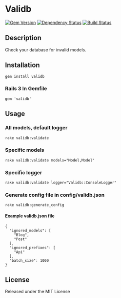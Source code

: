 # Validb

[![Gem Version](https://badge.fury.io/rb/validb.png)](https://rubygems.org/gems/validb)
[![Dependency Status](https://gemnasium.com/jgeiger/validb.png)](https://gemnasium.com/jgeiger/validb)
[![Build Status](https://travis-ci.org/jgeiger/validb.png)](https://travis-ci.org/jgeiger/validb)

## Description

Check your database for invalid models.

## Installation
    gem install validb

### Rails 3 In Gemfile

    gem 'validb'

## Usage

### All models, default logger
    rake validb:validate 

### Specific models
    rake validb:validate models="Model,Model"

### Specific logger
    rake validb:validate logger="Validb::ConsoleLogger"

### Generate config file in config/validb.json
    rake validb:generate_config

#### Example validb.json file

    {
      "ignored_models": [
        "Blog",
        "Post"
      ],
      "ignored_prefixes": [
        "Api"
      ],
      "batch_size": 1000
    }

## License
Released under the MIT License
